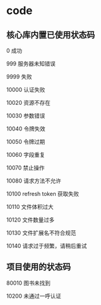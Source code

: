 # code

## 核心库内置已使用状态码

0 成功

999 服务器未知错误

9999 失败

10000 认证失败

10020 资源不存在

10030 参数错误

10040 令牌失效

10050 令牌过期

10060 字段重复

10070 禁止操作

10080 请求方法不允许

10100 refresh token 获取失败

10110 文件体积过大

10120 文件数量过多

10130 文件扩展名不符合规范

10140 请求过于频繁，请稍后重试

## 项目使用的状态码

80010 图书未找到

10200 未通过一呼认证

